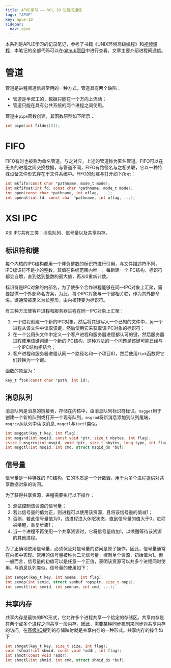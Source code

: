 ```yaml
---
title: APUE学习 —— VOL.10 进程间通信
tags: "APUE"
key: apue-10
sidebar:
  nav: apue
---
```


本系列是APUE学习的记录笔记，参考了书籍《UNIX环境高级编程》和[视频课程](https://www.bilibili.com/video/BV18p4y167Md/)，本笔记的全部代码可以在[github项目](https://github.com/TypeFloat/Learning-APUE)中进行查看。文章主要介绍进程间通信。<!--more-->

# 管道

管道是进程间通信最常用的一种方式，管道具有两个缺陷：
- 管道是半双工的，数据只能在一个方向上流动；
- 管道只能在具有公共系统的两个进程之间使用。

管道由`pipe`函数创建，其函数原型如下所示：
```c
int pipe(int fildes[2]);
```
# FIFO

FIFO有时也被称为命名管道，与之对应，上述的管道称为匿名管道。FIFO可以在无关的进程之间交换数据，与管道不同，FIFO有路径名与之相关联，它以一种特殊设备文件形式存在于文件系统中。FIFO的创建与打开如下所示：

```c
int mkfifo(const char *pathname, mode_t mode);
int mkfifoat(int fd, const char *pathname, mode_t mode);
int open(const char *pathname, int oflag, ...);
int openat(int fd, const char *pathname, int oflag, ...);
```

# XSI IPC

XSI IPC共有三类：消息队列、信号量以及共享内存。

## 标识符和键

每个内核的IPC结构都用一个非负整数的标识符进行引用，与文件描述符不同，IPC标识符不是小的整数，其值在系统范围内唯一，每新建一个IPC结构，标识符都会自增，直到达到整数的最大值，再从0重新计数。

标识符是IPC对象的内部名，为了使多个合作进程能够在同一IPC对象上汇聚，需要提供一个外部命名方案，为此，每个IPC对象与一个键相关联，作为其外部命名。键通常被定义为长整形，由内核转变为标识符。

有三种方法使客户进程和服务器进程在同一IPC对象上汇聚：
1. 一个进程创建一个新的IPC对象，然后将其键写入一个已知的文件中，另一个进程从该文件中读取该键，然后使用它来获取该IPC对象的标识符；
2. 在一个公用头文件中定义一个客户进程和服务器进程都认可的键，然后服务器进程使用该键创建一个新的IPC结构，这种方法的一个问题是该键可能已经与一个IPC结构相结合；
3. 客户进程和服务器进程认同一个路径名和一个项目ID，然后使用`ftok`函数将它们转换为一个键。

函数的原型为：
```c
key_t ftok(const char *path, int id);
```

## 消息队列

消息队列是消息的链接表，存储在内核中，由消息队列标识符标识。`msgget`用于创建一个新的队列或打开一个现有队列，`msgsnd`将新消息添加到队列尾端，`msgrcv`从队列中读取消息, `msgctl`与`ioctl`类似。

```c
int msgget(key_t key, int flag);
int msgsnd(int msqid, const void *ptr, size_t nbytes, int flag);
ssize_t msgrcv(int msqid, void *ptr, size_t nbytes, long type, int flag);
int msgctl(int msqid, int cmd, struct msqid_ds *buf);
```

## 信号量

信号量是一种特殊的IPC结构，它的本质是一个计数器，用于为多个进程提供对共享数据对象的访问。

为了获得共享资源，进程需要执行以下操作：
1. 测试控制该资源的信号量；
2. 若此信号量的值为正，则进程可以使用该资源，且将该信号量的值减1；
3. 否则，若此信号量值为0，该进程进入休眠状态，直到信号量的值大于0，进程被唤醒，重复步骤1；
4. 当一个进程不再使用一个共享资源时，它将信号量值加1，以唤醒等待该资源的其他进程。

为了正确地使用信号量，必须保证对信号量的访问是原子操作，因此，信号量通常在内核中实现。常用的信号量被称为二元信号量，控制单个资源，初始值为1。但一般而言，信号量的初值可以是任意一个正值，表明该资源可以共多个进程同时使用。与消息队列类似，信号量的使用如下：

```c
int semget(key_t key, int nsems, int flag);
int semop(int semid, struct sembuf *opsptr, size_t nops);
int semctl(int semid, int semnum, int cmd, ...);
```

## 共享内存

共享内存是最快的IPC形式，它允许多个进程共享一个给定的存储区。共享内存是在两个或多个进程之间共享一段内存，因此，需要某种同步机制来同步对共享内存的访问。在[高级I/O](https://blog.typefloat.cn/2023/06/26/apue-9.html)提到的存储映射就是共享内存的一种形式。共享内存的操作如下：

```c
int shmget(key_t key, size_t size, int flag);
void *shmat(int shmid, const void *addr, int flag);
int shmdt(const void *addr);
int shmctl(int shmid, int cmd, struct shmid_ds *buf);
```